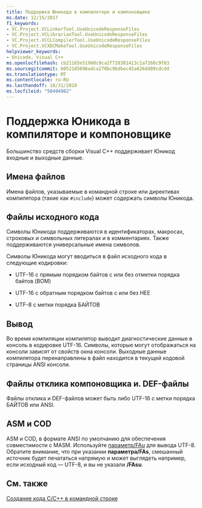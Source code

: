 ```yaml
---
title: Поддержка Юникода в компиляторе и компоновщике
ms.date: 12/15/2017
f1_keywords:
- VC.Project.VCLinkerTool.UseUnicodeResponseFiles
- VC.Project.VCLibrarianTool.UseUnicodeResponseFiles
- VC.Project.VCCLCompilerTool.UseUnicodeResponseFiles
- VC.Project.VCXDCMakeTool.UseUnicodeResponseFiles
helpviewer_keywords:
- Unicode, Visual C++
ms.openlocfilehash: cb21165e51960c0ca2f728381413c1a7260c9f83
ms.sourcegitcommit: 6052185696adca270bc9bdbec45a626dd89cdcdd
ms.translationtype: MT
ms.contentlocale: ru-RU
ms.lasthandoff: 10/31/2018
ms.locfileid: "50494982"
---
```

# <a name="unicode-support-in-the-compiler-and-linker"></a>Поддержка Юникода в компиляторе и компоновщике

Большинство средств сборки Visual C++ поддерживает Юникод входные и выходные данные.

## <a name="filenames"></a>Имена файлов

Имена файлов, указываемые в командной строке или директивах компилятора (такие как `#include`) может содержать символы Юникода.

## <a name="source-code-files"></a>Файлы исходного кода

Символы Юникода поддерживаются в идентификаторах, макросах, строковых и символьных литералах и в комментариях.  Также поддерживаются универсальные имена символов.

Символы Юникода могут вводиться в файл исходного кода в следующие кодировки:

- UTF-16 с прямым порядком байтов с или без отметки порядка байтов (BOM)

- UTF-16 с обратным порядком байтов с или без НЕЕ

- UTF-8 с метки порядка БАЙТОВ

## <a name="output"></a>Вывод

Во время компиляции компилятор выводит диагностические данные в консоль в кодировке UTF-16.  Символы, которые могут отображаться на консоли зависят от свойств окна консоли.  Выходные данные компилятора перенаправлены в файл находится в текущей кодовой страницы ANSI консоли.

## <a name="linker-response-files-and-def-files"></a>Файлы отклика компоновщика и. DEF-файлы

Файлы отклика и DEF-файлов может быть либо UTF-16 с метки порядка БАЙТОВ или ANSI.

## <a name="asm-and-cod-dumps"></a>ASM и COD

ASM и COD, в формате ANSI по умолчанию для обеспечения совместимости с MASM. Используйте [параметр/FAu](../../build/reference/fa-fa-listing-file.md) для вывода UTF-8. Обратите внимание, что при указании **параметра/FAs**, смешанный источник будет печататься напрямую и может выглядеть например, если исходный код — UTF-8, и вы не указали **/FAsu**.

## <a name="see-also"></a>См. также

[Создание кода C/C++ в командной строке](../../build/building-on-the-command-line.md)